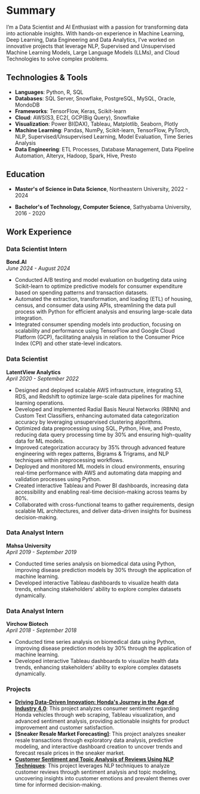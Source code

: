 # Summary
I’m a Data Scientist and AI Enthusiast with a passion for transforming data into actionable insights. With hands-on experience in Machine Learning, Deep Learning, Data Engineering and Data Analytics, I’ve worked on innovative projects that leverage NLP, Supervised and Unsupervised Machine Learning Models, Large Language Models (LLMs), and Cloud Technologies to solve complex problems.

## Technologies & Tools
- **Languages**: Python, R, SQL
- **Databases**: SQL Server, Snowflake, PostgreSQL, MySQL, Oracle, MondoDB
- **Frameworks**: TensorFlow, Keras, Scikit-learn
- **Cloud**: AWS(S3, EC2(, GCP(Big Query), Snowflake
- **Visualization**: Power BI(DAX), Tableau, Matplotlib, Seaborn, Plotly
- **Machine Learning**: Pandas, NumPy, Scikit-learn, TensorFlow, PyTorch, NLP, Supervised/Unsupervised Learning, Model Evaluation, Time Series Analysis
- **Data Engineering**: ETL Processes, Database Management, Data Pipeline Automation, Alteryx, Hadoop, Spark, Hive, Presto

## Education
- **Master's of Science in Data Science**,
  Northeastern University, 2022 - 2024

- **Bachelor's of Technology, Computer Science**,
  Sathyabama University, 2016 - 2020

## Work Experience

### Data Scientist Intern  
**Bond.AI**  
*June 2024 - August 2024*  
- Conducted A/B testing and model evaluation on budgeting data using Scikit-learn to optimize predictive models for consumer expenditure based on spending patterns and transaction datasets. 
- Automated the extraction, transformation, and loading (ETL) of housing, census, and consumer data using APIs, streamlining the data pull process with Python for efficient analysis and ensuring large-scale data integration.
- Integrated consumer spending models into production, focusing on scalability and performance using TensorFlow and Google Cloud Platform (GCP), facilitating analysis in relation to the Consumer Price Index (CPI) and other state-level indicators.

### Data Scientist  
**LatentView Analytics**  
*April 2020 - September 2022*  
- Designed and deployed scalable AWS infrastructure, integrating S3, RDS, and Redshift to optimize large-scale data pipelines for machine learning operations.
- Developed and implemented Radial Basis Neural Networks (RBNN) and Custom Text Classifiers, enhancing automated data categorization accuracy by leveraging unsupervised clustering algorithms.
- Optimized data preprocessing using SQL, Python, Hive, and Presto, reducing data query processing time by 30% and ensuring high-quality data for ML models.
- Improved categorization accuracy by 35% through advanced feature engineering with regex patterns, Bigrams & Trigrams, and NLP techniques within preprocessing workflows.
- Deployed and monitored ML models in cloud environments, ensuring real-time performance with AWS and automating data mapping and validation processes using Python.
- Created interactive Tableau and Power BI dashboards, increasing data accessibility and enabling real-time decision-making across teams by 80%.
- Collaborated with cross-functional teams to gather requirements, design scalable ML architectures, and deliver data-driven insights for business decision-making.

### Data Analyst Intern  
**Mahsa University**  
*April 2019 - September 2019*  
- Conducted time series analysis on biomedical data using Python, improving disease prediction models by 30% through the application of machine learning.
- Developed interactive Tableau dashboards to visualize health data trends, enhancing stakeholders’ ability to explore complex datasets dynamically.

### Data Analyst Intern  
**Virchow Biotech**  
*April 2018 - September 2018*  
- Conducted time series analysis on biomedical data using Python, improving disease prediction models by 30% through the application of machine learning.
- Developed interactive Tableau dashboards to visualize health data trends, enhancing stakeholders’ ability to explore complex datasets dynamically.

### Projects
- **[Driving Data-Driven Innovation: Honda's Journey in the Age of Industry 4.0](https://github.com/apuroopkotha2/Driving-Data-Driven-Innovation)**: This project analyzes consumer sentiment regarding Honda vehicles through web scraping, Tableau visualization, and advanced sentiment analysis, providing actionable insights for product improvement and customer satisfaction.
- **[Sneaker Resale Market Forecasting]**: This project analyzes sneaker resale transactions through exploratory data analysis, predictive modeling, and interactive dashboard creation to uncover trends and forecast resale prices in the sneaker market.
- **[Customer Sentiment and Topic Analysis of Reviews Using NLP Techniques](https://github.com/apuroopkotha2/Amazon-US-Customer_Reviews)**: This project leverages NLP techniques to analyze customer reviews through sentiment analysis and topic modeling, uncovering insights into customer emotions and prevalent themes over time for informed decision-making.
